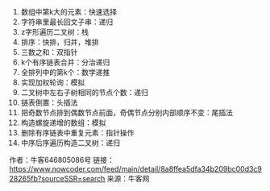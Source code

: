 1. 数组中第k大的元素：快速选择
2. 字符串里最长回文子串：递归
3. z字形遍历二叉树：栈
4. 排序：快排，归并，堆排
5. 三数之和：双指针
6. k个有序链表合并：分治递归
7. 全排列中的第k个：数学递推
8. 实现加权轮询：模拟
9. 二叉树中左右子树相同的节点个数：递归
10. 链表倒置：头插法
11. 把奇数节点排到偶数节点前面，奇偶节点分别内部顺序不变：尾插法
12. 构造螺旋递增的数组：模拟
13. 删除有序链表中重复元素：指针操作
14. 中序后序遍历构造二叉树：递归

作者：牛客646805086号
链接：https://www.nowcoder.com/feed/main/detail/8a8ffea5dfa34b209bc00d3c928265fb?sourceSSR=search
来源：牛客网